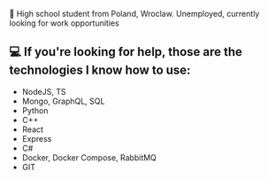 
 💼 High school student from Poland, Wroclaw. 
Unemployed, currently looking for work opportunities 

## 💻 If you're looking for help, those are the technologies I know how to use: 
-	NodeJS, TS 
-	Mongo, GraphQL, SQL
-	Python 
-	C++ 
-	React
-	Express
-	C#
-	Docker, Docker Compose, RabbitMQ
-	GIT


